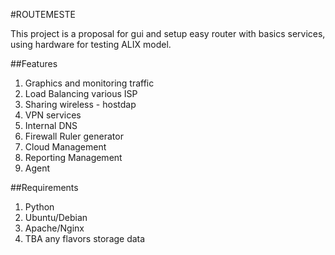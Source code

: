 #ROUTEMESTE


This project is a proposal for gui and setup easy router with basics services, using hardware for testing ALIX model.

##Features

1. Graphics and monitoring traffic
2. Load Balancing various ISP
3. Sharing wireless - hostdap
4. VPN services
5. Internal DNS
6. Firewall Ruler generator
7. Cloud Management
8. Reporting Management
9. Agent

##Requirements

1. Python
2. Ubuntu/Debian
3. Apache/Nginx
4. TBA any flavors storage data
